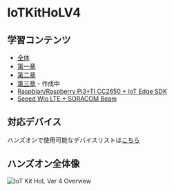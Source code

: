 # IoTKitHoLV4 
## 学習コンテンツ 
- [全体](https://1drv.ms/p/s!Aihe6QsTtyqct5NOzof1p8JH3XQdUQ)  
- [第一章](https://1drv.ms/p/s!Aihe6QsTtyqct5NQBGA32Y7fOV06hA)  
- [第二章](https://1drv.ms/p/s!Aihe6QsTtyqct5NPsPTykYx8VQ6aNw)  
- [第三章](https://1drv.ms/p/s!Aihe6QsTtyqct5dX4wrO9jbJ1L-30w) - 作成中 
- [Raspbian/Raspberry Pi3+TI CC2650 + IoT Edge SDK](https://1drv.ms/p/s!Aihe6QsTtyqct5NNh7x8T_5g0zXQuw)  
- [Seeed Wio LTE + SORACOM Beam](https://www.slideshare.net/SeeedJP/iot-kit-seeed-wio-lte-soracom-beam-89926469)

## 対応デバイス 
ハンズオンで使用可能なデバイスリストは[こちら](./DeviceList.md) 

## ハンズオン全体像  
![IoT Kit HoL Ver 4 Overview](images/IoTKitHoLV4OV.png)
